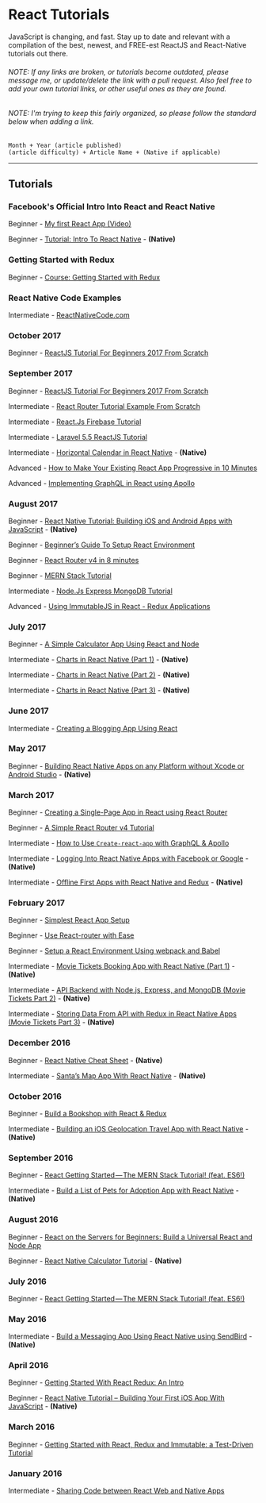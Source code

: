 # React Tutorials
JavaScript is changing, and fast. Stay up to date and relevant with a compilation of the best, newest, and FREE-est ReactJS and React-Native tutorials out there.  

###### NOTE: If any links are broken, or tutorials become outdated, please message me, or update/delete the link with a pull request. Also feel free to add your own tutorial links, or other useful ones as they are found. 

###### NOTE: I'm trying to keep this fairly organized, so please follow the standard below when adding a link.

```
Month + Year (article published)
(article difficulty) + Article Name + (Native if applicable)
```

------
## Tutorials
### Facebook's Official Intro Into React and React Native
Beginner - [My first React App (Video)](https://www.youtube.com/watch?v=Pd3ZFwt9Lnc&index=3&list=PLujX4CIdBGCZWJuO6AkexvSBYzCjs4SCq)

Beginner - [Tutorial: Intro To React Native](http://facebook.github.io/react-native/releases/0.25/docs/tutorial.html) - **(Native)**
### Getting Started with Redux
Beginner - [Course: Getting Started with Redux](https://egghead.io/courses/getting-started-with-redux)
### React Native Code Examples
Intermediate - [ReactNativeCode.com](https://reactnativecode.com/)

### October 2017
Beginner - [ReactJS Tutorial For Beginners 2017 From Scratch](https://appdividend.com/2017/08/22/reactjs-tutorial-beginners-2017/)

### September 2017
Beginner - [ReactJS Tutorial For Beginners 2017 From Scratch](https://appdividend.com/2017/08/22/reactjs-tutorial-beginners-2017/)

Intermediate - [React Router Tutorial Example From Scratch](https://appdividend.com/2017/09/12/react-router-tutorial-example-scratch/)

Intermediate - [React.Js Firebase Tutorial](https://appdividend.com/2017/07/22/react-firebase-tutorial/)

Intermediate - [Laravel 5.5 ReactJS Tutorial](https://appdividend.com/2017/08/31/laravel-5-5-reactjs-tutorial/)

Intermediate - [Horizontal Calendar in React Native](http://rationalappdev.com/horizontal-calendar-in-react-native/) - **(Native)**

Advanced - [How to Make Your Existing React App Progressive in 10 Minutes](https://scotch.io/tutorials/how-to-make-your-existing-react-app-progressive-in-10-minutes)

Advanced - [Implementing GraphQL in React using Apollo](https://scotch.io/tutorials/implementing-graphql-in-react-using-apollo)

### August 2017
Beginner - [React Native Tutorial: Building iOS and Android Apps with JavaScript](https://www.raywenderlich.com/165140/react-native-tutorial-building-ios-android-apps-javascript) - **(Native)**

Beginner - [Beginner’s Guide To Setup React Environment](https://appdividend.com/2017/03/29/beginners-guide-to-setup-react-v15-4-2-environment/)

Beginner - [React Router v4 in 8 minutes](https://www.youtube.com/watch?v=AzlpRbziyZQ)

Beginner - [MERN Stack Tutorial](https://appdividend.com/2017/06/28/mern-stack-tutorial/)

Intermediate - [Node.Js Express MongoDB Tutorial](https://appdividend.com/2017/06/18/node-js-express-tutorial/)

Advanced - [Using ImmutableJS in React - Redux Applications](https://scotch.io/tutorials/using-immutablejs-in-react-redux-applications)

### July 2017
Beginner - [A Simple Calculator App Using React and Node](https://www.codementor.io/azeezolaniran2016/a-simple-calculator-app-using-react-and-node-a0ubeooxk#comments-a0ubeooxk)

Intermediate - [Charts in React Native (Part 1)](http://rationalappdev.com/charts-in-react-native-part-1/) - **(Native)**

Intermediate - [Charts in React Native (Part 2)](http://rationalappdev.com/charts-in-react-native-part-2/) - **(Native)**

Intermediate - [Charts in React Native (Part 3)](http://rationalappdev.com/charts-in-react-native-part-3/) - **(Native)**

### June 2017
Intermediate - [Creating a Blogging App Using React](https://code.tutsplus.com/tutorials/creating-a-blogging-app-using-react-user-sign-in--cms-28568)

### May 2017
Beginner - [Building React Native Apps on any Platform without Xcode or Android Studio](http://rationalappdev.com/building-react-native-apps-on-any-platform-without-xcode-or-android-studio/) - **(Native)**

### March 2017
Beginner - [Creating a Single-Page App in React using React Router](https://www.kirupa.com/react/creating_single_page_app_react_using_react_router.htm)

Beginner - [A Simple React Router v4 Tutorial](https://medium.com/@pshrmn/a-simple-react-router-v4-tutorial-7f23ff27adf)

Intermediate - [How to Use `Create-react-app` with GraphQL & Apollo](https://blog.graph.cool/how-to-use-create-react-app-with-graphql-apollo-62e574617cff)

Intermediate - [Logging Into React Native Apps with Facebook or Google](http://rationalappdev.com/logging-into-react-native-apps-with-facebook-or-google/) - **(Native)**

Intermediate - [Offline First Apps with React Native and Redux](http://rationalappdev.com/offline-first-apps-with-react-native-and-redux/) - **(Native)**

### February 2017
Beginner - [Simplest React App Setup](https://medium.com/@kayodeniyi/simplest-react-app-setup-a74277b99e43)

Beginner - [Use React-router with Ease](https://medium.com/@kayodeniyi/use-react-router-with-ease-79740d951bec)

Beginner - [Setup a React Environment Using webpack and Babel](https://scotch.io/tutorials/setup-a-react-environment-using-webpack-and-babel)

Intermediate - [Movie Tickets Booking App with React Native (Part 1)](http://rationalappdev.com/movie-tickets-booking-app-with-react-native/) - **(Native)**

Intermediate - [API Backend with Node.js, Express, and MongoDB (Movie Tickets Part 2)](http://rationalappdev.com/api-backend-with-nodejs-express-and-mongodb-for-react-native-apps/) - **(Native)**

Intermediate - [Storing Data From API with Redux in React Native Apps (Movie Tickets Part 3)](http://rationalappdev.com/storing-data-from-api-with-redux-in-react-native-apps/) - **(Native)**

### December 2016
Beginner - [React Native Cheat Sheet](http://rationalappdev.com/react-native-cheat-sheet/) - **(Native)**

Intermediate - [Santa’s Map App With React Native](http://rationalappdev.com/santas-map-app-with-react-native/) - **(Native)**

### October 2016
Beginner - [Build a Bookshop with React & Redux](https://scotch.io/tutorials/build-a-bookshop-with-react-redux-i-react-redux-flow)

Intermediate - [Building an iOS Geolocation Travel App with React Native](https://www.codementor.io/vijayst/build-ios-geolocation-app-react-native-du1087rsy) - **(Native)**

### September 2016
Beginner - [React Getting Started — The MERN Stack Tutorial! (feat. ES6!)](https://medium.com/@bryantheastronaut/react-getting-started-the-mern-stack-tutorial-feat-es6-de1a2886be50)

Intermediate - [Build a List of Pets for Adoption App with React Native](http://rationalappdev.com/build-a-list-of-pets-for-adoption-app-with-react-native/) - **(Native)**

### August 2016
Beginner - [React on the Servers for Beginners: Build a Universal React and Node App](https://scotch.io/tutorials/react-on-the-server-for-beginners-build-a-universal-react-and-node-app)

Beginner - [React Native Calculator Tutorial](https://kylewbanks.com/blog/react-native-tutorial-part-1-hello-react) - **(Native)**

### July 2016
Beginner - [React Getting Started — The MERN Stack Tutorial! (feat. ES6!)](https://medium.com/@bryantheastronaut/react-getting-started-the-mern-stack-tutorial-feat-es6-de1a2886be50)

### May 2016
Intermediate - [Build a Messaging App Using React Native using SendBird](https://blog.sendbird.com/tutorial-build-a-messaging-app-using-react-native/) - **(Native)**

### April 2016
Beginner - [Getting Started With React Redux: An Intro](https://www.codementor.io/mz026/getting-started-with-react-redux-an-intro-8r6kurcxf)

Beginner - [React Native Tutorial – Building Your First iOS App With JavaScript](https://www.smashingmagazine.com/2016/04/the-beauty-of-react-native-building-your-first-ios-app-with-javascript-part-1/) - **(Native)**

### March 2016
Beginner - [Getting Started with React, Redux and Immutable: a Test-Driven Tutorial](http://www.theodo.fr/blog/2016/03/getting-started-with-react-redux-and-immutable-a-test-driven-tutorial-part-1/)

### January 2016
Intermediate - [Sharing Code between React Web and Native Apps](http://jkaufman.io/react-web-native-codesharing/)
